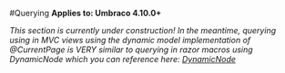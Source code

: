 #Querying
**Applies to: Umbraco 4.10.0+**

_This section is currently under construction! In the meantime, querying using in MVC views using the dynamic model implementation of @CurrentPage is VERY similar to querying in razor macros using DynamicNode which you can reference here: [DynamicNode](../Querying/DynamicNode/index.md)_ 
